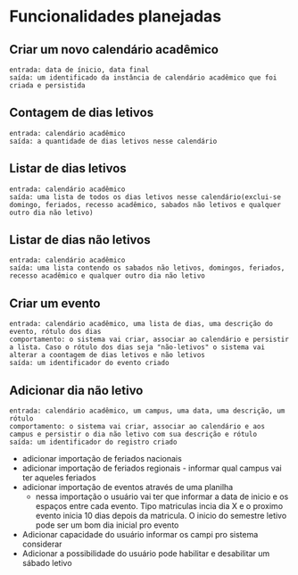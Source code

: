 # Funcionalidades planejadas

## Criar um novo calendário acadêmico
    entrada: data de ínicio, data final
    saída: um identificado da instância de calendário acadêmico que foi criada e persistida    

## Contagem de dias letivos
    entrada: calendário acadêmico
    saída: a quantidade de dias letivos nesse calendário

## Listar de dias letivos
    entrada: calendário acadêmico
    saída: uma lista de todos os dias letivos nesse calendário(exclui-se domingo, feriados, recesso acadêmico, sabados não letivos e qualquer outro dia não letivo)

## Listar de dias não letivos
    entrada: calendário acadêmico
    saída: uma lista contendo os sabados não letivos, domingos, feriados, recesso acadêmico e qualquer outro dia não letivo

## Criar um evento
    entrada: calendário acadêmico, uma lista de dias, uma descrição do evento, rótulo dos dias
    comportamento: o sistema vai criar, associar ao calendário e persistir a lista. Caso o rótulo dos dias seja "não-letivos" o sistema vai alterar a coontagem de dias letivos e não letivos
    saída: um identificador do evento criado

## Adicionar dia não letivo
    entrada: calendário acadêmico, um campus, uma data, uma descrição, um rótulo
    comportamento: o sistema vai criar, associar ao calendário e aos campus e persistir o dia não letivo com sua descrição e rótulo
    saída: um identificador do registro criado

- adicionar importação de feriados nacionais 
- adicionar importação de feriados regionais - informar qual campus vai ter aqueles feriados
- adicionar importação de eventos através de uma planilha
    - nessa importação o usuário vai ter que informar a data de inicio
    e os espaços entre cada evento. Tipo matriculas incia dia X e o proximo evento inicia 10 dias depois da matricula. O inicio do semestre letivo pode ser um bom dia inicial pro evento
- Adicionar capacidade do usuário informar os campi pro sistema considerar
- Adicionar a possibilidade do usuário pode habilitar e desabilitar um sábado letivo